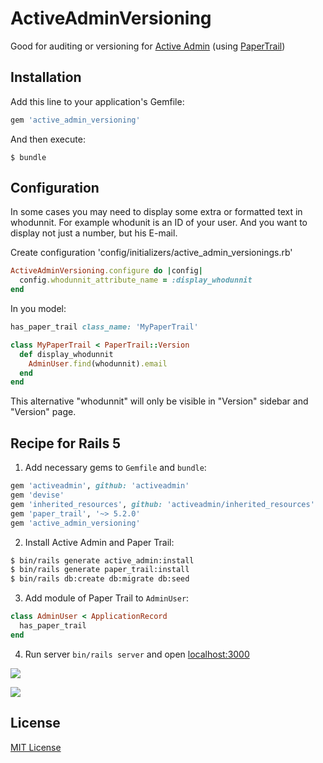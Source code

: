 # ActiveAdminVersioning

Good for auditing or versioning for [Active Admin](https://github.com/activeadmin/activeadmin) (using [PaperTrail](https://github.com/airblade/paper_trail))

## Installation

Add this line to your application's Gemfile:

```ruby
gem 'active_admin_versioning'
```

And then execute:

    $ bundle

## Configuration

In some cases you may need to display some extra or formatted text in whodunnit.
For example whodunit is an ID of your user. And you want to display not just a number, but his E-mail.

Create configuration 'config/initializers/active_admin_versionings.rb'

```ruby
ActiveAdminVersioning.configure do |config|
  config.whodunnit_attribute_name = :display_whodunnit
end
```


In you model:

```ruby
has_paper_trail class_name: 'MyPaperTrail'
```

```ruby
class MyPaperTrail < PaperTrail::Version
  def display_whodunnit
    AdminUser.find(whodunnit).email
  end
end
```

This alternative "whodunnit" will only be visible in "Version" sidebar and "Version" page.


## Recipe for Rails 5

1. Add necessary gems to `Gemfile` and `bundle`:

  ```ruby
  gem 'activeadmin', github: 'activeadmin'
  gem 'devise'
  gem 'inherited_resources', github: 'activeadmin/inherited_resources'
  gem 'paper_trail', '~> 5.2.0'
  gem 'active_admin_versioning'
  ```

2. Install Active Admin and Paper Trail:

  ```sh
  $ bin/rails generate active_admin:install
  $ bin/rails generate paper_trail:install
  $ bin/rails db:create db:migrate db:seed
  ```

3. Add module of Paper Trail to `AdminUser`:

  ```ruby
  class AdminUser < ApplicationRecord
    has_paper_trail
  end
  ```

4. Run server `bin/rails server` and open [localhost:3000](http://localhost:3000/admin)

![](https://cloud.githubusercontent.com/assets/15371677/20568714/b163df5e-b1e0-11e6-910d-198ece1e80f5.png)

![](https://cloud.githubusercontent.com/assets/15371677/20568746/cff3ccfe-b1e0-11e6-96b8-00d8bc241a4e.png)

## License

[MIT License](http://opensource.org/licenses/MIT)
